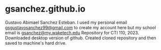 # gsanchez.github.io
Gustavo Abimael Sanchez Esteban. I used my personal email gsgustavosanchez99@gmail.com to create my account here but my school email is gsanchez@my.waketech.edu
Repository for CTI 110, 2023.
Downloaded desktop version of github. Created cloned repository and then saved to machine's hard drive. 
